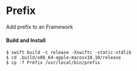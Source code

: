 # Prefix
Add prefix to an Framework



#### Build and Install

```
$ swift build -c release -Xswiftc -static-stdlib
$ cd .build/x86_64-apple-macosx10.10/release
$ cp -f Prefix /usr/local/bin/prefix
```

